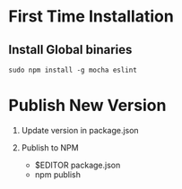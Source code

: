 
# First Time Installation

## Install Global binaries

    sudo npm install -g mocha eslint


# Publish New Version

1. Update version in package.json
2. Publish to NPM

    * $EDITOR package.json
    * npm publish
